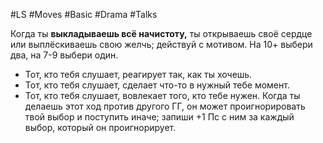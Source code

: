 #LS  #Moves #Basic #Drama #Talks 

Когда ты **выкладываешь всё начистоту,** ты открываешь своё сердце или выплёскиваешь свою желчь; действуй с мотивом. На 10+ выбери два, на 7-9 выбери один.
- Тот, кто тебя слушает, реагирует так, как ты хочешь.
- Тот, кто тебя слушает, сделает что-то в нужный тебе момент.
- Тот, кто тебя слушает, вовлекает того, кто тебе нужен.
Когда ты делаешь этот ход против другого ГГ, он может проигнорировать твой выбор и поступить иначе; запиши +1 Пс с ним за каждый выбор, который он проигнорирует.

